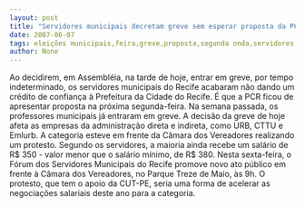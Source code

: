 ```yaml
---
layout: post
title: "Servidores municipais decretam greve sem esperar proposta da PCR, na segunda-feira"
date: 2007-06-07
tags: eleições municipais,feira,greve,proposta,segunda onda,servidores públicos
author: None
---
```

Ao decidirem, em Assembl&eacute;ia, na tarde de hoje, entrar em greve, por tempo indeterminado, os servidores municipais do Recife acabaram n&atilde;o dando um cr&eacute;dito de confian&ccedil;a &agrave; Prefeitura da Cidade do Recife. &Eacute; que a PCR ficou de apresentar proposta na pr&oacute;xima segunda-feira.
Na semana passada, os professores municipais j&aacute; entraram em greve. A decis&atilde;o da greve de hoje afeta as empresas da administra&ccedil;&atilde;o direta e indireta, como URB, CTTU e Emlurb. A categoria esteve em frente da C&acirc;mara dos Vereadores realizando um protesto.
Segundo os servidores, a maioria ainda recebe um sal&aacute;rio de R$ 350 - valor menor que o sal&aacute;rio m&iacute;nimo, de R$ 380.
Nesta sexta-feira, o F&oacute;rum dos Servidores Municipais do Recife promove novo ato p&uacute;blico em frente &agrave; C&acirc;mara dos Vereadores, no Parque Treze de Maio, &agrave;s 9h. O protesto, que tem o apoio da CUT-PE, seria uma forma de acelerar as negocia&ccedil;&otilde;es salariais deste ano para a categoria.  